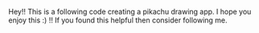 Hey!! This is a following code creating a pikachu drawing app. I hope you enjoy this :) !! If you found this helpful then consider following me.
